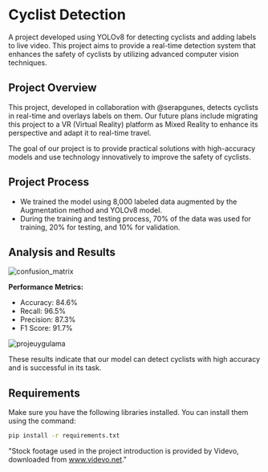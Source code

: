 # Cyclist Detection

A project developed using YOLOv8 for detecting cyclists and adding labels to live video. This project aims to provide a real-time detection system that enhances the safety of cyclists by utilizing advanced computer vision techniques.

## Project Overview

This project, developed in collaboration with @serapgunes, detects cyclists in real-time and overlays labels on them. Our future plans include migrating this project to a VR (Virtual Reality) platform as Mixed Reality to enhance its perspective and adapt it to real-time travel.

The goal of our project is to provide practical solutions with high-accuracy models and use technology innovatively to improve the safety of cyclists.

## Project Process

- We trained the model using 8,000 labeled data augmented by the Augmentation method and YOLOv8 model.
- During the training and testing process, 70% of the data was used for training, 20% for testing, and 10% for validation.

## Analysis and Results
![confusion_matrix](https://github.com/tetrakup/cyclist_detection/assets/97338156/b296f275-c918-42c6-83c1-09f6bf746090)

**Performance Metrics:**
- Accuracy: 84.6%
- Recall: 96.5%
- Precision: 87.3%
- F1 Score: 91.7%

![projeuygulama](https://github.com/tetrakup/cyclist_detection/assets/97338156/32a70baa-bf38-4268-835c-78a9c94811cc)


These results indicate that our model can detect cyclists with high accuracy and is successful in its task.



## Requirements

Make sure you have the following libraries installed. You can install them using the command:
```sh
pip install -r requirements.txt
```

"Stock footage used in the project introduction is provided by Videvo, downloaded from www.videvo.net."

